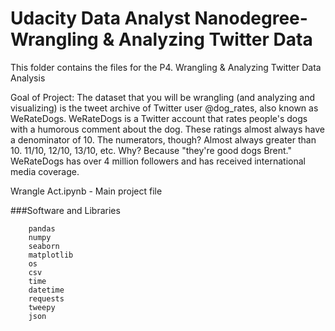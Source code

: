 # Udacity Data Analyst Nanodegree- Wrangling & Analyzing Twitter Data

This folder contains the files for the P4. Wrangling & Analyzing Twitter Data Analysis

Goal of Project: The dataset that you will be wrangling (and analyzing and visualizing) is the tweet archive of Twitter user @dog_rates, 
also known as WeRateDogs. WeRateDogs is a Twitter account that rates people's dogs with a humorous comment about the dog. These ratings 
almost always have a denominator of 10. The numerators, though? Almost always greater than 10. 11/10, 12/10, 13/10, etc. Why? 
Because "they're good dogs Brent." WeRateDogs has over 4 million followers and has received international media coverage.

Wrangle Act.ipynb - Main project file

###Software and Libraries

        pandas
        numpy
        seaborn
        matplotlib
        os
        csv
        time
        datetime
        requests
        tweepy
        json
        

